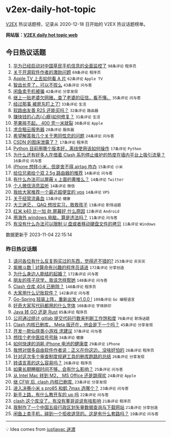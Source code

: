 # v2ex-daily-hot-topic

[V2EX](https://www.v2ex.com/) 热议话题榜，记录从 2020-12-18 日开始的 V2EX 热议话题榜单。

**网站版：[V2EX daily hot topic web](https://boojack.github.io/v2ex-daily-hot-topic-web/)**

## 今日热议话题

<!-- TODAY BEGIN -->

1. [华为已经启动对中国草民手机信息的全面监控了](https://www.v2ex.com/t/988525) `98条评论` `程序员`
1. [关于开源软件作者的激励问题](https://www.v2ex.com/t/988513) `69条评论` `程序员`
1. [Apple TV 上去如何看 A 片](https://www.v2ex.com/t/988556) `62条评论` `Apple TV`
1. [智齿长歪了，可以不拔么](https://www.v2ex.com/t/988605) `43条评论` `问与答`
1. [闲鱼卖手机被骗](https://www.v2ex.com/t/988544) `42条评论` `分享发现`
1. [继上一贴老婆欠网赌，查了老婆的征信，看不懂。](https://www.v2ex.com/t/988668) `35条评论` `问与答`
1. [经过那事 被房东盯上了!](https://www.v2ex.com/t/988515) `33条评论` `生活`
1. [软路由友善 R2S 还能买吗？](https://www.v2ex.com/t/988591) `32条评论` `路由器`
1. [赚快钱的心态(心瘾)如何修复？](https://www.v2ex.com/t/988543) `31条评论` `生活`
1. [苹果摔不起， 400 壳一米就裂](https://www.v2ex.com/t/988551) `30条评论` `Apple`
1. [求合租云服务器](https://www.v2ex.com/t/988530) `28条评论` `服务器`
1. [希望解答我几个关于男同性恋的问题](https://www.v2ex.com/t/988532) `24条评论` `问与答`
1. [CSDN 的图床泄露了？](https://www.v2ex.com/t/988648) `17条评论` `程序员`
1. [Python 目前用哪个版本好，离线使用该如何操作](https://www.v2ex.com/t/988536) `17条评论` `Python`
1. [为什么还有好多人在借着 Clash 系列停止维护的热度在墙内平台上吸引流量？](https://www.v2ex.com/t/988499) `16条评论` `问与答`
1. [iPhone 想转小米，但是舍不得 airtag 咋办](https://www.v2ex.com/t/988574) `15条评论` `小米`
1. [给位兄弟给个双 2.5g 路由器的推荐](https://www.v2ex.com/t/988667) `14条评论` `问与答`
1. [有什么办法可以屏蔽 x 上面的黄推么？](https://www.v2ex.com/t/988631) `14条评论` `Twitter`
1. [个人微信消息监听](https://www.v2ex.com/t/988587) `14条评论` `微信`
1. [我给大家推荐一个最近超便宜的 vps](https://www.v2ex.com/t/988517) `14条评论` `VPS`
1. [关于经常流鼻血](https://www.v2ex.com/t/988601) `13条评论` `健康`
1. [大三迷茫， QAQ 想找实习，救救孩子](https://www.v2ex.com/t/988547) `13条评论` `职场话题`
1. [红米 k40 比一加 8t 屏幕好 什么原因](https://www.v2ex.com/t/988621) `12条评论` `Android`
1. [用海外 windows 电脑，算是违法吗？](https://www.v2ex.com/t/988620) `11条评论` `问与答`
1. [有没有什么办法可以限制 U 盘或者移动硬盘文件的拷贝](https://www.v2ex.com/t/988612) `11条评论` `Windows`

数据更新于 2023-11-04 22:15:14

<!-- TODAY END -->

### 昨日热议话题

<!-- YESTERDAY BEGIN -->

1. [请问各位有什么反复购买过的东西，觉得还不错的?](https://www.v2ex.com/t/988143) `253条评论` `买买买`
1. [紫微斗数 | 对算命有兴趣的程序员请进](https://www.v2ex.com/t/988131) `172条评论` `分享创造`
1. [为什么身边人能结的起婚？](https://www.v2ex.com/t/988133) `172条评论` `问与答`
1. [朋友的孩子厌学，我该怎样帮她](https://www.v2ex.com/t/988088) `148条评论` `问与答`
1. [Clash 仓库 404 已删除？](https://www.v2ex.com/t/988265) `148条评论` `程序员`
1. [大家用什么记账软件？](https://www.v2ex.com/t/988094) `142条评论` `问与答`
1. [Go-Spring 轻装上阵，重新出发 v1.0.0 !](https://www.v2ex.com/t/988146) `109条评论` `Go 编程语言`
1. [好奇大家写代码都用的什么字体](https://www.v2ex.com/t/988286) `108条评论` `字体排印`
1. [Java 转 GO 还是 Rust](https://www.v2ex.com/t/988098) `85条评论` `程序员`
1. [公司通过统计 gitlab 提交代码行数来判断工作饱和度](https://www.v2ex.com/t/988119) `76条评论` `职场话题`
1. [Clash 内核已删库， Meta 版还在，他会是下一个吗？](https://www.v2ex.com/t/988263) `45条评论` `分享发现`
1. [开发一款仙侠类小游戏 求建议](https://www.v2ex.com/t/988125) `37条评论` `问与答`
1. [想找个老中医给号号脉](https://www.v2ex.com/t/988420) `34条评论` `健康`
1. [如何快速的消耗 iPhone 电池的健康度](https://www.v2ex.com/t/988328) `29条评论` `iPhone`
1. [我想对很多自由软件作者说：正义在你这边，没啥好怕的](https://www.v2ex.com/t/988404) `26条评论` `程序员`
1. [针对这次多个审查制度规避工具的删库跑路的总结](https://www.v2ex.com/t/988393) `26条评论` `分享发现`
1. [转语言真的这么容易吗？](https://www.v2ex.com/t/988250) `26条评论` `程序员`
1. [如果长期睡眠时间不够，会有什么影响？](https://www.v2ex.com/t/988345) `25条评论` `问与答`
1. [从 Intel Mac 转到 M2， MS Office 还是跳得欢](https://www.v2ex.com/t/988087) `24条评论` `Apple`
1. [继 CFW 后, clash 内核已删库.](https://www.v2ex.com/t/988259) `23条评论` `分享发现`
1. [进入决赛小米 s pro85 和鹤 7max 选哪个？](https://www.v2ex.com/t/988089) `23条评论` `问与答`
1. [新手上路，有什么教开车的 up 吗](https://www.v2ex.com/t/988222) `22条评论` `问与答`
1. [clash 这个库没了，有没有董哥说说有啥影响](https://www.v2ex.com/t/988296) `21条评论` `程序员`
1. [我制作了一个中国五级行政区划矢量数据查询与下载网站](https://www.v2ex.com/t/988276) `21条评论` `分享创造`
1. [闲鱼上卖手机，碰到一个拒收退货的。这是有什么套路吗？](https://www.v2ex.com/t/988279) `19条评论` `问与答`

<!-- YESTERDAY END -->

---

💡 Idea comes from [justjavac 迷渡](https://github.com/justjavac/)
